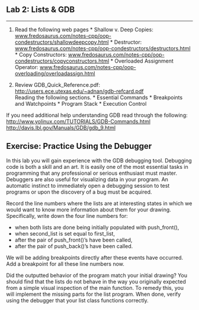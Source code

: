 Lab 2: Lists & GDB
------------------
------------------

  1. Read the following web pages
  	* Shallow v. Deep Copies: www.fredosaurus.com/notes-cpp/oop-condestructors/shallowdeepcopy.html
  	* Destructor: www.fredosaurus.com/notes-cpp/oop-condestructors/destructors.html
  	* Copy Constructors: www.fredosaurus.com/notes-cpp/oop-condestructors/copyconstructors.html
  	* Overloaded Assignment Operator: www.fredosaurus.com/notes-cpp/oop-overloading/overloadassign.html

  2. Review GDB_Quick_Reference.pdf: </br>
  	http://users.ece.utexas.edu/~adnan/gdb-refcard.pdf </br>
	Reading the following sections. 
	* Essential Commands
	* Breakpoints and Watchpoints
	* Program Stack
	* Execution Control
	
If you need additional help understanding GDB read through the following:
	http://www.yolinux.com/TUTORIALS/GDB-Commands.html
	http://davis.lbl.gov/Manuals/GDB/gdb_9.html
	
Exercise: Practice Using the Debugger
-------------------------------------

In this lab you will gain experience with the GDB debugging tool. Debugging code is both
a skill and an art. It is easily one of the most essential tasks in programming that any
professional or serious enthusiast must master. Debuggers are also useful for visualizing
data in your program. An automatic instinct to immediately open a debugging session to
test programs or upon the discovery of a bug must be acquired.


Record the line numbers where the lists are at interesting states in which we would want to know more information about
them for your drawing. Specifically, write down the four line numbers for:
* when both lists are done being initially populated with push_front(),
* when second_list is set equal to first_list,
* after the pair of push_front()’s have been called,
* after the pair of push_back()’s have been called.

We will be adding breakpoints directly after these events have occurred. Add a
breakpoint for all these line numbers now. 

Did the outputted behavior of the program match your initial drawing? You should find
that the lists do not behave in the way you originally expected from a simple visual
inspection of the main function. To remedy this, you will implement the missing parts for
the list program. When done, verify using the debugger that your list class functions
correctly.
